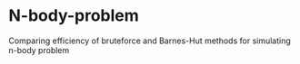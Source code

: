 # N-body-problem
Comparing efficiency of bruteforce and Barnes-Hut methods for simulating n-body problem
